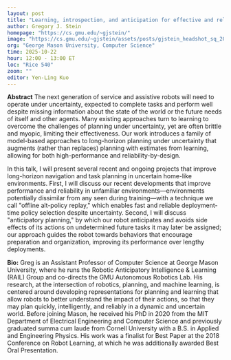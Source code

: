 ```yaml
---
layout: post
title: "Learning, introspection, and anticipation for effective and reliable task planning under uncertainty: towards household robots comfortable with missing knowledge"
author: Gregory J. Stein
homepage: "https://cs.gmu.edu/~gjstein/"
image: "https://cs.gmu.edu/~gjstein/assets/posts/gjstein_headshot_sq_2024_06.jpg"
org: "George Mason University, Computer Science"
time: 2025-10-22
hour: 12:00 - 13:00 ET
loc: "Rice 540"
zoom: ""
editor: Yen-Ling Kuo
---
```


**Abstract**
The next generation of service and assistive robots will need to operate under uncertainty, expected to complete tasks and perform well despite missing information about the state of the world or the future needs of itself and other agents. Many existing approaches turn to learning to overcome the challenges of planning under uncertainty, yet are often brittle and myopic, limiting their effectiveness. Our work introduces a family of model-based approaches to long-horizon planning under uncertainty that augments (rather than replaces) planning with estimates from learning, allowing for both high-performance and reliability-by-design.

In this talk, I will present several recent and ongoing projects that improve long-horizon navigation and task planning in uncertain home-like environments. First, I will discuss our recent developments that improve performance and reliability in unfamiliar environments—environments potentially dissimilar from any seen during training—with a technique we call "offline alt-policy replay," which enables fast and reliable deployment-time policy selection despite uncertainty. Second, I will discuss "anticipatory planning," by which our robot anticipates and avoids side effects of its actions on undetermined future tasks it may later be assigned; our approach guides the robot towards behaviors that encourage preparation and organization, improving its performance over lengthy deployments.


**Bio:**
Greg is an Assistant Professor of Computer Science at George Mason University, where he runs the Robotic Anticipatory Intelligence & Learning (RAIL) Group and co-directs the GMU Autonomous Robotics Lab. His research, at the intersection of robotics, planning, and machine learning, is centered around developing representations for planning and learning that allow robots to better understand the impact of their actions, so that they may plan quickly, intelligently, and reliably in a dynamic and uncertain world. Before joining Mason, he received his PhD in 2020 from the MIT Department of Electrical Engineering and Computer Science and previously graduated summa cum laude from Cornell University with a B.S. in Applied and Engineering Physics. His work was a finalist for Best Paper at the 2018 Conference on Robot Learning, at which he was additionally awarded Best Oral Presentation.

